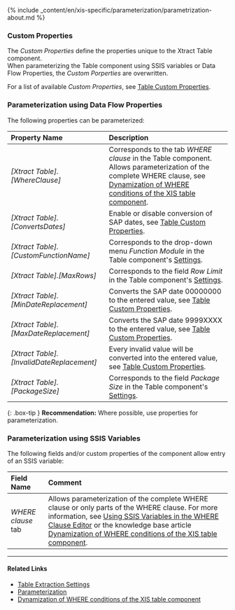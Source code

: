 
{% include _content/en/xis-specific/parameterization/parametrization-about.md  %}

### Custom Properties

The *Custom Properties* define the properties unique to the Xtract Table component. <br>
When parameterizing the Table component using SSIS variables or Data Flow Properties, the *Custom Porperties* are overwritten.

For a list of available *Custom Properties*, see [Table Custom Properties](./properties).


### Parameterization using Data Flow Properties
The following properties can be parameterized:

|Property Name|Description|
|:----|:----|
| *[Xtract Table].[WhereClause]*|Corresponds to the tab *WHERE clause* in the Table component. Allows parameterization of the complete WHERE clause, see [Dynamization of WHERE conditions of the XIS table component](https://kb.theobald-software.com/xtract-is/Dynamization-of-WHERE-conditions-of-the-XIS-table-components).|
| *[Xtract Table].[ConvertsDates]*|Enable or disable conversion of SAP dates, see [Table Custom Properties](./properties). |
| *[Xtract Table].[CustomFunctionName]*| Corresponds to the drop-down menu *Function Module* in the Table component's [Settings](./extraction-settings).|
| *[Xtract Table].[MaxRows]*|Corresponds to the field *Row Limit* in the Table component's [Settings](./extraction-settings).|
| *[Xtract Table].[MinDateReplacement]*|Converts the SAP date 00000000 to the entered value, see [Table Custom Properties](./properties).|
| *[Xtract Table].[MaxDateReplacement]*|Converts the SAP date 9999XXXX to the entered value, see [Table Custom Properties](./properties).|
| *[Xtract Table].[InvalidDateReplacement]*|Every invalid value will be converted into the entered value, see [Table Custom Properties](./properties).|
| *[Xtract Table].[PackageSize]*| Corresponds to the field *Package Size* in the Table component's [Settings](./extraction-settings).|

{: .box-tip }
**Recommendation:** Where possible, use properties for parameterization. 

### Parameterization using SSIS Variables
The following fields and/or custom properties of the component allow entry of an SSIS variable:

|Field Name|Comment|
|:----|:----|
| *WHERE clause* tab| Allows parameterization of the complete WHERE clause or only parts of the WHERE clause. For more information, see [Using SSIS Variables in the WHERE Clause Editor](where-clause#using-ssis-variables-in-the-where-clause-editor) or the knowledge base article [Dynamization of WHERE conditions of the XIS table component](https://kb.theobald-software.com/xtract-is/Dynamization-of-WHERE-conditions-of-the-XIS-table-components).|


****
#### Related Links
- [Table Extraction Settings](./extraction-settings) <br>
- [Parameterization](../parameterization) <br>
- [Dynamization of WHERE conditions of the XIS table component](https://kb.theobald-software.com/xtract-is/Dynamization-of-WHERE-conditions-of-the-XIS-table-components)